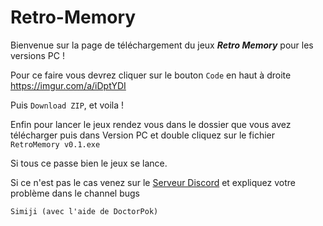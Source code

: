 # Retro-Memory

Bienvenue sur la page de téléchargement du jeux ***Retro Memory*** pour les versions PC !

Pour ce faire vous devrez cliquer sur le bouton `Code` en haut à droite https://imgur.com/a/iDptYDI

Puis `Download ZIP`, et voila !

Enfin pour lancer le jeux rendez vous dans le dossier que vous avez télécharger puis dans Version PC et double cliquez sur le fichier `RetroMemory v0.1.exe`

Si tous ce passe bien le jeux se lance.

Si ce n'est pas le cas venez sur le [Serveur Discord](https://discord.gg/SvFASjwgM9) et expliquez votre problème dans le channel bugs

    Simiji (avec l'aide de DoctorPok)
